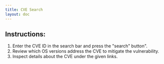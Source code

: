 ```yaml
---
title: CVE Search
layout: doc
---
```


<script setup>
import CveSearch from './components/CveSearch.vue';
</script>


## Instructions:

1. Enter the CVE ID in the search bar and press the "search" button".
2. Review which OS versions address the CVE to mitigate the vulnerability.
3. Inspect details about the CVE under the given links.

<CveSearch />
